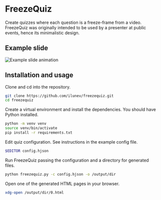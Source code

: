 # FreezeQuiz

Create quizzes where each question is a freeze-frame from a video. FreezeQuiz
was originally intended to be used by a presenter at public events, hence its
minimalistic design.

## Example slide

![Example slide animation](example.gif)

## Installation and usage

Clone and cd into the repository.

```bash
git clone https://github.com/ilunev/freezequiz.git
cd freezequiz
```

Create a virtual environment and install the dependencies. You should have
Python installed.

```bash
python -m venv venv
source venv/bin/activate
pip install -r requirements.txt
```

Edit quiz configuration. See instructions in the example config file.

```bash
$EDITOR config.hjson
```

Run FreezeQuiz passing the configuration and a directory for generated files.

```bash
python freezequiz.py -c config.hjson -o /output/dir
```

Open one of the generated HTML pages in your browser.

```bash
xdg-open /output/dir/0.html
```